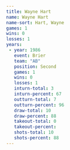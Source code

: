 ```yaml
---
title: Wayne Hart
name: Wayne Hart
name-sort: Hart, Wayne
games: 1
wins: 0
losses: 1
years:
 - year: 1986
   event: Brier
   team: "AB"
   position: Second
   games: 1
   wins: 0
   losses: 1
   inturn-total: 3
   inturn-percent: 67
   outturn-total: 7
   outturn-percent: 96
   draw-total: 10
   draw-percent: 88
   takeout-total: 0
   takeout-percent:
   shots-total: 10
   shots-percent: 88
---
```

